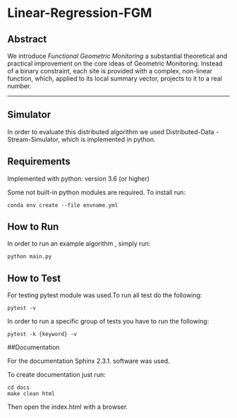 # Linear-Regression-FGM

## Abstract
We introduce  *Functional Geometric Monitoring* a substantial theoretical
 and practical improvement on the core ideas of Geometric Monitoring. 
 Instead of a binary constraint, each site is provided with a complex, non-linear 
 function, which, applied to its local summary vector, projects to it to a
  real number.
 
 ___
 
 ## Simulator
 In order to evaluate this distributed algorithm we used Distributed-Data
 -Stream-Simulator, which is implemented in python.
 
 ## Requirements

 Implemented with python: version 3.6 (or higher)


 Some not built-in python modules are required. To install run:

    conda env create --file envname.yml
 
 ## How to Run
 In order to run an example algorithm , simply run:
 
    python main.py

 ## How to Test
 For testing pytest module was used.To run all test do the following:

    pytest -v
    
 In order to run a specific group of tests you have to run the following:

    pytest -k {keyword} -v
 
 ##Documentation
 
 For the documentation Sphinx 2.3.1. software was used.

 To create documentation just run:

    cd docs
    make clean html

 Then open the index.html with a browser.
